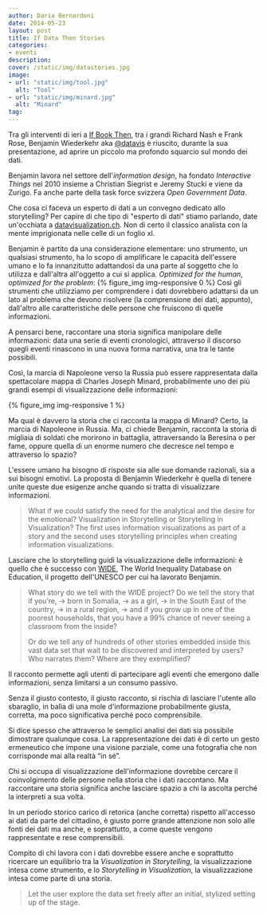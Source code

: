 ```yaml
---
author: Daria Bernardoni
date: 2014-05-23
layout: post
title: If Data Then Stories
categories:
- eventi
description:
cover: /static/img/datastories.jpg
image: 
- url: "static/img/tool.jpg"
  alt: "Tool"
- url: "static/img/minard.jpg"
  alt: "Minard"
tag:
---
```

Tra gli interventi di ieri a [If Book Then](https://storify.com/ifbookthen/if-book-then-2014), tra i grandi Richard Nash e Frank Rose, Benjamin Wiederkehr aka [@datavis](https://twitter.com/datavis) è riuscito, durante la sua presentazione, ad aprire un piccolo ma profondo squarcio sul mondo dei dati. 

Benjamin lavora nel settore dell'<em>information design</em>, ha fondato <em>Interactive Things</em> nel 2010 insieme a Christian Siegrist e Jeremy Stucki e viene da Zurigo. Fa anche parte della task force svizzera <em>Open Government Data</em>.

Che cosa ci faceva un esperto di dati a un convegno dedicato allo storytelling? Per capire di che tipo di "esperto di dati" stiamo parlando, date un'occhiata a [datavisualization.ch](http://datavisualization.ch/). Non di certo il classico analista con la mente imprigionata nelle celle di un foglio xl. 

Benjamin è partito da una considerazione elementare: uno strumento, un qualsiasi strumento, ha lo scopo di amplificare le capacità dell'essere umano e lo fa innanzitutto adattandosi da una parte al soggetto che lo utilizza e dall'altra all'oggetto a cui si applica. <em>Optimized for the human</em>, <em>optimized for the problem</em>: 
{% figure_img img-responsive 0 %}
Così gli strumenti che utilizziamo per comprendere i dati dovrebbero adattarsi da un lato al problema che devono risolvere (la comprensione dei dati, appunto), dall'altro alle caratteristiche delle persone che fruiscono di quelle informazioni.

A pensarci bene, raccontare una storia significa manipolare delle informazioni: data una serie di eventi cronologici, attraverso il discorso quegli eventi rinascono in una nuova forma narrativa, una tra le tante possibili.

Così, la marcia di Napoleone verso la Russia può essere rappresentata dalla spettacolare mappa di Charles Joseph Minard, probabilmente uno dei più grandi esempi di visualizzazione delle informazioni: 


{% figure_img img-responsive 1 %}

Ma qual è davvero la storia che ci racconta la mappa di Minard? Certo, la marcia di Napoleone in Russia. Ma, ci chiede Benjamin, racconta la storia di migliaia di soldati che morirono in battaglia, attraversando la Beresina o per fame, oppure quella di un enorme numero che decresce nel tempo e attraverso lo spazio? 

L'essere umano ha bisogno di risposte sia alle sue domande razionali, sia a sui bisogni emotivi. La proposta di Benjamin Wiederkehr è quella di tenere unite queste due esigenze anche quando si tratta di visualizzare informazioni. 

<blockquote>What if we could satisfy the need for the analytical and the desire for the emotional? Visualization in Storytelling or Storytelling in Visualization? The first uses information visualizations as part of a story and the second uses storytelling principles when creating information visualizations.</blockquote>

Lasciare che lo storytelling guidi la visualizzazione delle informazioni: è quello che è successo con [WIDE](http://www.education-inequalities.org/), The World Inequality Database on Education, il progetto dell'UNESCO per cui ha lavorato Benjamin. 

<blockquote>What story do we tell with the WIDE project? Do we tell the story that if you’re, → born in Somalia, → as a girl, → in the South East of the country, → in a rural region, → and if you grow up in one of the poorest households, that you have a 99% chance of never seeing a classroom from the inside? 

Or do we tell any of hundreds of other stories embedded inside this vast data set that wait to be discovered and interpreted by users? Who narrates them? Where are they exemplified?</blockquote>


Il racconto permette agli utenti di partecipare agli eventi che emergono dalle informazioni, senza limitarsi a un consumo passivo. 

Senza il giusto contesto, il giusto racconto, si rischia di lasciare l'utente allo sbaraglio, in balìa di una mole d'informazione probabilmente giusta, corretta, ma poco significativa perché poco comprensibile. 

Si dice spesso che attraverso le semplici analisi dei dati sia possibile dimostrare qualunque cosa. La rappresentazione dei dati è di certo un gesto ermeneutico che impone una visione parziale, come una fotografia che non corrisponde mai alla realtà “in sé”.

Chi si occupa di visualizzazione dell'informazione dovrebbe cercare il coinvolgimento delle persone nella storia che i dati raccontano. Ma raccontare una storia significa anche lasciare spazio a chi la ascolta perché la interpreti a sua volta. 

In un periodo storico carico di retorica (anche corretta) rispetto all'accesso ai dati da parte del cittadino, è giusto porre grande attenzione non solo alle fonti dei dati ma anche, e soprattutto, a come queste vengono rappresentate e rese comprensibili.

Compito di chi lavora con i dati dovrebbe essere anche e soprattutto ricercare un equilibrio tra la <em>Visualization in Storytelling</em>, la visualizzazione intesa come strumento, e lo <em>Storytelling in Visualization</em>, la visualizzazione intesa come parte di una storia. 

<blockquote>Let the user explore the data set freely after an initial, stylized setting up of the stage.</blockquote>

















